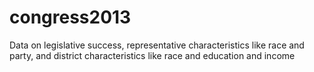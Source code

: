 # congress2013
Data on legislative success, representative characteristics like race and party, and district characteristics like race and education and income
